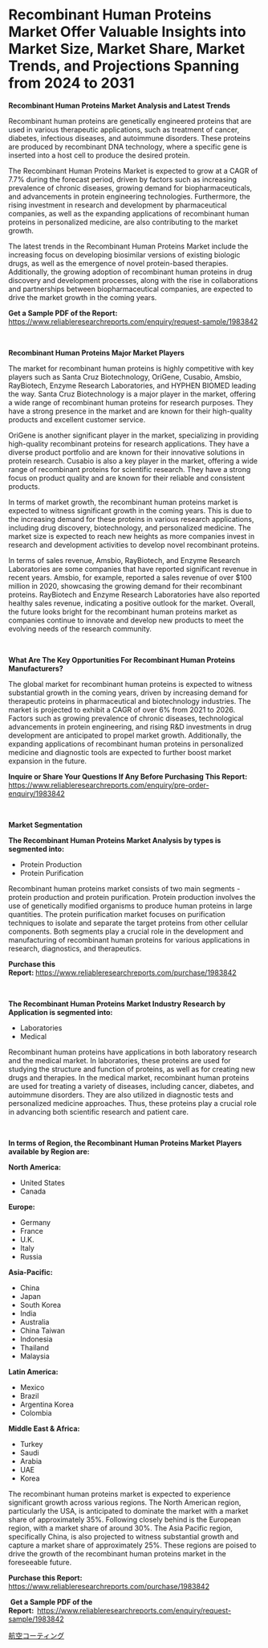 <p><h1>Recombinant Human Proteins Market Offer Valuable Insights into Market Size, Market Share, Market Trends, and Projections Spanning from 2024 to 2031</h1></p><p><strong>Recombinant Human Proteins Market Analysis and Latest Trends</strong></p>
<p><p>Recombinant human proteins are genetically engineered proteins that are used in various therapeutic applications, such as treatment of cancer, diabetes, infectious diseases, and autoimmune disorders. These proteins are produced by recombinant DNA technology, where a specific gene is inserted into a host cell to produce the desired protein.</p><p>The Recombinant Human Proteins Market is expected to grow at a CAGR of 7.7% during the forecast period, driven by factors such as increasing prevalence of chronic diseases, growing demand for biopharmaceuticals, and advancements in protein engineering technologies. Furthermore, the rising investment in research and development by pharmaceutical companies, as well as the expanding applications of recombinant human proteins in personalized medicine, are also contributing to the market growth.</p><p>The latest trends in the Recombinant Human Proteins Market include the increasing focus on developing biosimilar versions of existing biologic drugs, as well as the emergence of novel protein-based therapies. Additionally, the growing adoption of recombinant human proteins in drug discovery and development processes, along with the rise in collaborations and partnerships between biopharmaceutical companies, are expected to drive the market growth in the coming years.</p></p>
<p><strong>Get a Sample PDF of the Report:&nbsp;</strong> <a href="https://www.reliableresearchreports.com/enquiry/request-sample/1983842">https://www.reliableresearchreports.com/enquiry/request-sample/1983842</a></p>
<p>&nbsp;</p>
<p><strong>Recombinant Human Proteins Major Market Players</strong></p>
<p><p>The market for recombinant human proteins is highly competitive with key players such as Santa Cruz Biotechnology, OriGene, Cusabio, Amsbio, RayBiotech, Enzyme Research Laboratories, and HYPHEN BIOMED leading the way. Santa Cruz Biotechnology is a major player in the market, offering a wide range of recombinant human proteins for research purposes. They have a strong presence in the market and are known for their high-quality products and excellent customer service.</p><p>OriGene is another significant player in the market, specializing in providing high-quality recombinant proteins for research applications. They have a diverse product portfolio and are known for their innovative solutions in protein research. Cusabio is also a key player in the market, offering a wide range of recombinant proteins for scientific research. They have a strong focus on product quality and are known for their reliable and consistent products.</p><p>In terms of market growth, the recombinant human proteins market is expected to witness significant growth in the coming years. This is due to the increasing demand for these proteins in various research applications, including drug discovery, biotechnology, and personalized medicine. The market size is expected to reach new heights as more companies invest in research and development activities to develop novel recombinant proteins.</p><p>In terms of sales revenue, Amsbio, RayBiotech, and Enzyme Research Laboratories are some companies that have reported significant revenue in recent years. Amsbio, for example, reported a sales revenue of over $100 million in 2020, showcasing the growing demand for their recombinant proteins. RayBiotech and Enzyme Research Laboratories have also reported healthy sales revenue, indicating a positive outlook for the market. Overall, the future looks bright for the recombinant human proteins market as companies continue to innovate and develop new products to meet the evolving needs of the research community.</p></p>
<p>&nbsp;</p>
<p><strong>What Are The Key Opportunities For Recombinant Human Proteins Manufacturers?</strong></p>
<p><p>The global market for recombinant human proteins is expected to witness substantial growth in the coming years, driven by increasing demand for therapeutic proteins in pharmaceutical and biotechnology industries. The market is projected to exhibit a CAGR of over 6% from 2021 to 2026. Factors such as growing prevalence of chronic diseases, technological advancements in protein engineering, and rising R&D investments in drug development are anticipated to propel market growth. Additionally, the expanding applications of recombinant human proteins in personalized medicine and diagnostic tools are expected to further boost market expansion in the future.</p></p>
<p><strong>Inquire or Share Your Questions If Any Before Purchasing This Report:</strong> <a href="https://www.reliableresearchreports.com/enquiry/pre-order-enquiry/1983842">https://www.reliableresearchreports.com/enquiry/pre-order-enquiry/1983842</a></p>
<p>&nbsp;</p>
<p><strong>Market Segmentation</strong></p>
<p><strong>The Recombinant Human Proteins Market Analysis by types is segmented into:</strong></p>
<p><ul><li>Protein Production</li><li>Protein Purification</li></ul></p>
<p><p>Recombinant human proteins market consists of two main segments - protein production and protein purification. Protein production involves the use of genetically modified organisms to produce human proteins in large quantities. The protein purification market focuses on purification techniques to isolate and separate the target proteins from other cellular components. Both segments play a crucial role in the development and manufacturing of recombinant human proteins for various applications in research, diagnostics, and therapeutics.</p></p>
<p><strong>Purchase this Report:&nbsp;</strong><a href="https://www.reliableresearchreports.com/purchase/1983842">https://www.reliableresearchreports.com/purchase/1983842</a></p>
<p>&nbsp;</p>
<p><strong>The Recombinant Human Proteins Market Industry Research by Application is segmented into:</strong></p>
<p><ul><li>Laboratories</li><li>Medical</li></ul></p>
<p><p>Recombinant human proteins have applications in both laboratory research and the medical market. In laboratories, these proteins are used for studying the structure and function of proteins, as well as for creating new drugs and therapies. In the medical market, recombinant human proteins are used for treating a variety of diseases, including cancer, diabetes, and autoimmune disorders. They are also utilized in diagnostic tests and personalized medicine approaches. Thus, these proteins play a crucial role in advancing both scientific research and patient care.</p></p>
<p>&nbsp;</p>
<p><strong>In terms of Region, the Recombinant Human Proteins Market Players available by Region are:</strong></p>
<p>
    <p> <strong> North America: </strong>
        <ul>
            <li>United States</li>
            <li>Canada</li>
        </ul>
        </p> 
    <p> <strong> Europe: </strong>
        <ul>
            <li>Germany</li>
            <li>France</li>
            <li>U.K.</li>
            <li>Italy</li>
            <li>Russia</li>
        </ul>
        </p> 
    <p> <strong> Asia-Pacific: </strong>
        <ul>
            <li>China</li>
            <li>Japan</li>
            <li>South Korea</li>
            <li>India</li>
            <li>Australia</li>
            <li>China Taiwan</li>
            <li>Indonesia</li>
            <li>Thailand</li>
            <li>Malaysia</li>
        </ul>
        </p> 
    <p> <strong> Latin America: </strong>
        <ul>
            <li>Mexico</li>
            <li>Brazil</li>
            <li>Argentina Korea</li>
            <li>Colombia</li>
        </ul>
        </p> 
    <p> <strong> Middle East & Africa: </strong>
        <ul>
            <li>Turkey</li>
            <li>Saudi</li>
            <li>Arabia</li>
            <li>UAE</li>
            <li>Korea</li>
        </ul>
    </p>
    </p>
<p><p>The recombinant human proteins market is expected to experience significant growth across various regions. The North American region, particularly the USA, is anticipated to dominate the market with a market share of approximately 35%. Following closely behind is the European region, with a market share of around 30%. The Asia Pacific region, specifically China, is also projected to witness substantial growth and capture a market share of approximately 25%. These regions are poised to drive the growth of the recombinant human proteins market in the foreseeable future.</p></p>
<p><strong>Purchase this Report: </strong><a href="https://www.reliableresearchreports.com/purchase/1983842">https://www.reliableresearchreports.com/purchase/1983842</a></p>
<p>&nbsp;<strong>Get a Sample PDF of the Report:&nbsp;&nbsp;</strong><a href="https://www.reliableresearchreports.com/enquiry/request-sample/1983842">https://www.reliableresearchreports.com/enquiry/request-sample/1983842</a></p>
<p><strong></strong></p>
<p><p><a href="https://github.com/mohamedbakry57/Market-Research-Report-List-2/blob/main/6990518193015.md">航空コーティング</a></p></p>